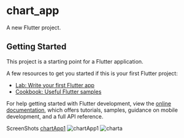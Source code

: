 # chart_app

A new Flutter project.

## Getting Started

This project is a starting point for a Flutter application.

A few resources to get you started if this is your first Flutter project:

- [Lab: Write your first Flutter app](https://docs.flutter.dev/get-started/codelab)
- [Cookbook: Useful Flutter samples](https://docs.flutter.dev/cookbook)

For help getting started with Flutter development, view the
[online documentation](https://docs.flutter.dev/), which offers tutorials,
samples, guidance on mobile development, and a full API reference.

ScreenShots
[chartApp1](https://github.com/user-attachments/assets/2484bd81-1026-4a01-801b-2da5d3be4bf0)
![chartApp1](https://github.com/user-attachments/assets/cc4eb292-ea84-44e4-ad7b-695e102dce79)
![charta](https://github.com/user-attachments/assets/d1eb1bc4-e44d-4f34-850d-68c6959301c7)
